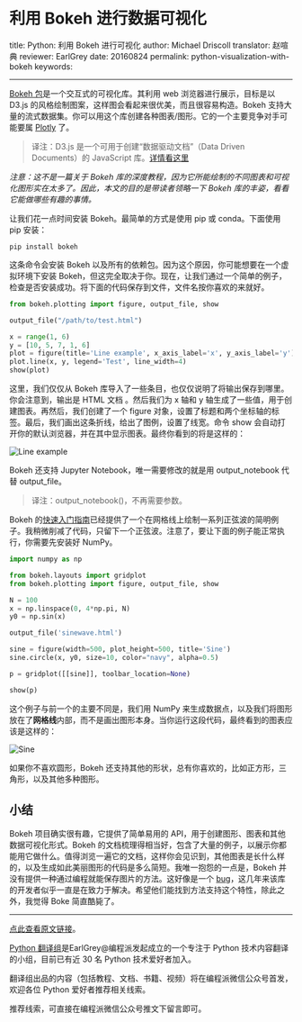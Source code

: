 # 利用 Bokeh 进行数据可视化

title: Python: 利用 Bokeh 进行可视化
author: Michael Driscoll
translator: 赵喧典
reviewer: EarlGrey
date: 20160824
permalink: python-visualization-with-bokeh
keywords: 


***

[Bokeh 包](http://bokeh.pydata.org/en/latest/)是一个交互式的可视化库。其利用 web 浏览器进行展示，目标是以 D3.js 的风格绘制图案，这样图会看起来很优美，而且很容易构造。Bokeh 支持大量的流式数据集。你可以用这个库创建各种图表/图形。它的一个主要竞争对手可能要属 [Plotly](https://plot.ly/) 了。

> 译注：D3.js 是一个可用于创建“数据驱动文档”（Data Driven Documents）的 JavaScript 库。[详情看这里](https://d3js.org/)

*注意：这不是一篇关于 Bokeh 库的深度教程，因为它所能绘制的不同图表和可视化图形实在太多了。因此，本文的目的是带读者领略一下 Bokeh 库的丰姿，看看它能做哪些有趣的事情。*

让我们花一点时间安装 Bokeh。最简单的方式是使用 pip 或 conda。下面使用 pip 安装：

```shell
pip install bokeh
```

这条命令会安装 Bokeh 以及所有的依赖包。因为这个原因，你可能想要在一个虚拟环境下安装 Bokeh，但这完全取决于你。现在，让我们通过一个简单的例子，检查是否安装成功。将下面的代码保存到文件，文件名按你喜欢的来就好。

```python
from bokeh.plotting import figure, output_file, show

output_file("/path/to/test.html")

x = range(1, 6)
y = [10, 5, 7, 1, 6]
plot = figure(title='Line example', x_axis_label='x', y_axis_label='y')
plot.line(x, y, legend='Test', line_width=4)
show(plot)
```

这里，我们仅仅从 Bokeh 库导入了一些条目，也仅仅说明了将输出保存到哪里。你会注意到，输出是 HTML 文档 。然后我们为 x 轴和 y 轴生成了一些值，用于创建图表。再然后，我们创建了一个 figure 对象，设置了标题和两个坐标轴的标签。最后，我们画出这条折线，给出了图例，设置了线宽。命令 show 会自动打开你的默认浏览器，并在其中显示图表。最终你看到的将是这样的：

![Line example](http://www.blog.pythonlibrary.org/wp-content/uploads/2016/07/bokeh_line.png)

Bokeh 还支持 Jupyter Notebook，唯一需要修改的就是用 output_notebook 代替 output_file。

> 译注：output_notebook()，不再需要参数。

Bokeh 的[快速入门指南](http://bokeh.pydata.org/en/latest/docs/user_guide/quickstart.html#userguide-quickstart)已经提供了一个在网格线上绘制一系列正弦波的简明例子。我稍微削减了代码，只留下一个正弦波。注意了，要让下面的例子能正常执行，你需要先安装好 NumPy。

```python
import numpy as np

from bokeh.layouts import gridplot
from bokeh.plotting import figure, output_file, show

N = 100
x = np.linspace(0, 4*np.pi, N)
y0 = np.sin(x)

output_file('sinewave.html')

sine = figure(width=500, plot_height=500, title='Sine')
sine.circle(x, y0, size=10, color="navy", alpha=0.5)

p = gridplot([[sine]], toolbar_location=None)

show(p)
```

这个例子与前一个的主要不同是，我们用 NumPy 来生成数据点，以及我们将图形放在了**网格线**内部，而不是画出图形本身。当你运行这段代码，最终看到的图表应该是这样的：

![Sine](http://www.blog.pythonlibrary.org/wp-content/uploads/2016/07/bokeh_sine_wave.png)

如果你不喜欢圆形，Bokeh 还支持其他的形状，总有你喜欢的，比如正方形，三角形，以及其他多种图形。

## 小结

Bokeh 项目确实很有趣，它提供了简单易用的 API，用于创建图形、图表和其他数据可视化形式。Bokeh 的文档梳理得相当好，包含了大量的例子，以展示你都能用它做什么。值得浏览一遍它的文档，这样你会见识到，其他图表是长什么样的，以及生成如此美丽图形的代码是多么简短。我唯一抱怨的一点是，Bokeh 并没有提供一种通过编程就能保存图片的方法。这好像是一个 [bug](https://github.com/bokeh/bokeh/issues/538)，这几年来该库的开发者似乎一直是在致力于解决。希望他们能找到方法支持这个特性，除此之外，我觉得 Boke 简直酷毙了。

***

[点此查看原文链接](https://hackercollider.com/articles/2016/07/05/create-your-own-shell-in-python-part-1/)。

[Python 翻译组](https://github.com/PythonTG)是EarlGrey@编程派发起成立的一个专注于 Python 技术内容翻译的小组，目前已有近 30 名 Python 技术爱好者加入。

翻译组出品的内容（包括教程、文档、书籍、视频）将在编程派微信公众号首发，欢迎各位 Python 爱好者推荐相关线索。

推荐线索，可直接在编程派微信公众号推文下留言即可。
